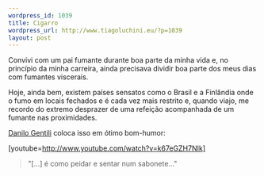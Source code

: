 ```yaml
--- 
wordpress_id: 1039
title: Cigarro
wordpress_url: http://www.tiagoluchini.eu/?p=1039
layout: post
---
```

Convivi com um pai fumante durante boa parte da minha vida e, no princípio da minha carreira, ainda precisava dividir boa parte dos meus dias com fumantes viscerais.

Hoje, ainda bem, existem países sensatos como o Brasil e a Finlândia onde o fumo em locais fechados e é cada vez mais restrito e, quando viajo, me recordo do extremo desprazer de uma refeição acompanhada de um fumante nas proximidades.

<a href="http://danilogentili.zip.net/" target="_blank">Danilo Gentili</a> coloca isso em ótimo bom-humor:

[youtube=http://www.youtube.com/watch?v=k67eGZH7NIk]
<blockquote>"[...] é como peidar e sentar num sabonete..."</blockquote>
